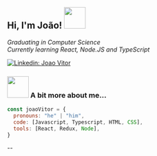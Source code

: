 <h2> Hi, I'm João! <img src="https://media.giphy.com/media/1fj8441ZGHV2FSc6pe/giphy.gif" width="50"></h2>
<!-- <img align='right' src="https://media.giphy.com/media/iIGT8Y1rOYhBpdHh1C/giphy.gif" width="230"> -->
<p><em>Graduating in Computer Science</br>Currently learning React, Node.JS and TypeScript
</em></p>

[![Linkedin: Joao Vitor](https://img.shields.io/badge/-joaovitor-blue?style=flat-square&logo=Linkedin&logoColor=white&link=https://www.linkedin.com/in/jvgalvao/)](https://www.linkedin.com/in/jvgalvao/)



### <img src="https://media.giphy.com/media/iNphtOxComEMFqedWw/giphy.gif" width="50"> A bit more about me...  

```javascript
const joaoVitor = {
  pronouns: "he" | "him",
  code: [Javascript, Typescript, HTML, CSS],
  tools: [React, Redux, Node],
}
```


--

